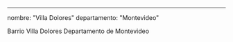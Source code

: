 ---
nombre: "Villa Dolores"
departamento: "Montevideo"

Barrio Villa Dolores
Departamento de Montevideo
